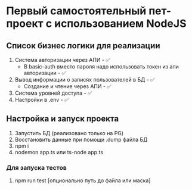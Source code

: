 # Первый самостоятельный пет-проект с использованием NodeJS

## Список бизнес логики для реализации

1. Система авторизации через АПИ - ✅
   - В basic-auth вместо пароля надо использовать токен из апи авторизации - ✅
2. Вывод информации о записях пользователей в БД - ✅
   - Создание и чтение через АПИ - ✅
3. Система уровней доступа - ✅
4. Настройки в .env - ✅

## Настройка и запуск проекта

1. Запустить БД (реализовано только на PG)
2. Восстановить данные при помощи .dump файла БД
3. npm i 
4. nodemon app.ts или ts-node app.ts

### Для запуска тестов

1. npm run test [опционально путь до файла или маска]
